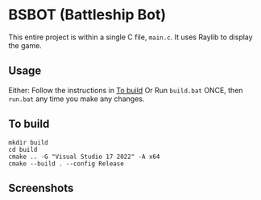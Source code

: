# BSBOT (Battleship Bot)
This entire project is within a single C file, `main.c`.
It uses Raylib to display the game.

## Usage
Either: Follow the instructions in [To build](#to-build)
Or
Run `build.bat` ONCE, then `run.bat` any time you make any changes.

## To build
```
mkdir build
cd build
cmake .. -G "Visual Studio 17 2022" -A x64
cmake --build . --config Release
```

## Screenshots
